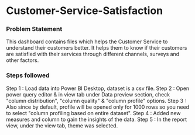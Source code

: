 # Customer-Service-Satisfaction

### Problem Statement

This dashboard contains files which helps the Customer Service to understand their customers better. It helps them to know if their customers are satisfied with their services through different channels, surveys and other factors. 


### Steps followed

Step 1 : Load data into Power BI Desktop, dataset is a csv file. 
Step 2 : Open power query editor & in view tab under Data preview section, check "column distribution", "column quality" & "column profile" options.
Step 3 : Also since by default, profile will be opened only for 1000 rows so you need to select "column profiling based on entire dataset".
Step 4 : Added new measures and column to gain the insights of the data.
Step 5 : In the report view, under the view tab, theme was selected.
